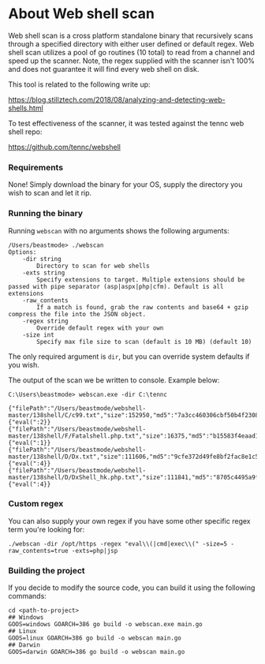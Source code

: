 # About Web shell scan
Web shell scan is a cross platform standalone binary that recursively scans through a specified directory with either user defined or default regex. 
Web shell scan utilizes a pool of go routines (10 total) to read from a channel and speed up the scanner. Note, the regex supplied with the scanner isn't 100% and does not guarantee it will find every web shell on disk.  

This tool is related to the following write up:
 
https://blog.stillztech.com/2018/08/analyzing-and-detecting-web-shells.html

To test effectiveness of the scanner, it was tested against the tennc web shell repo: 

https://github.com/tennc/webshell

### Requirements
None! Simply download the binary for your OS, supply the directory you wish to scan and let it rip.

### Running the binary
Running `webscan` with no arguments shows the following arguments:

	/Users/beastmode> ./webscan
	Options:
	    -dir string
          	Directory to scan for web shells
        -exts string
          	Specify extensions to target. Multiple extensions should be passed with pipe separator (asp|aspx|php|cfm). Default is all extensions
        -raw_contents
          	If a match is found, grab the raw contents and base64 + gzip compress the file into the JSON object.
        -regex string
          	Override default regex with your own
        -size int
          	Specify max file size to scan (default is 10 MB) (default 10)
            
The only required argument is `dir`, but you can override system defaults if you wish. 
	
The output of the scan we be written to console. Example below:

	C:\Users\beastmode> webscan.exe -dir C:\tennc

	{"filePath":"/Users/beastmode/webshell-master/138shell/C/c99.txt","size":152950,"md5":"7a3cc460306cbf50b4f230884624acb0","matches":{"eval(":2}}
    {"filePath":"/Users/beastmode/webshell-master/138shell/F/Fatalshell.php.txt","size":16375,"md5":"b15583f4eaad10a25ef53ab451a4a26d","matches":{"eval(":1}}
    {"filePath":"/Users/beastmode/webshell-master/138shell/D/Dx.txt","size":111606,"md5":"9cfe372d49fe8bf2fac8e1c534153d9b","matches":{"eval(":4}}
    {"filePath":"/Users/beastmode/webshell-master/138shell/D/DxShell_hk.php.txt","size":111841,"md5":"8705c4495a9fd1811f31e2507f93e63e","matches":{"eval(":4}}

### Custom regex
You can also supply your own regex if you have some other specific regex term you're looking for:

    ./webscan -dir /opt/https -regex "eval\\(|cmd|exec\\(" -size=5 -raw_contents=true -exts=php|jsp
    
### Building the project
If you decide to modify the source code, you can build it using the following commands:

    cd <path-to-project>
    ## Windows
    GOOS=windows GOARCH=386 go build -o webscan.exe main.go
    ## Linux
    GOOS=linux GOARCH=386 go build -o webscan main.go
    ## Darwin
    GOOS=darwin GOARCH=386 go build -o webscan main.go
